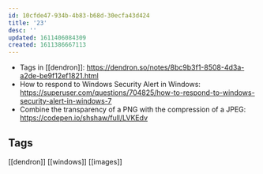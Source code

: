 ```yaml
---
id: 10cfde47-934b-4b83-b68d-30ecfa43d424
title: '23'
desc: ''
updated: 1611406084309
created: 1611386667113
---
```


- Tags in [[dendron]]:
  https://dendron.so/notes/8bc9b3f1-8508-4d3a-a2de-be9f12ef1821.html
- How to respond to Windows Security Alert in Windows:
  https://superuser.com/questions/704825/how-to-respond-to-windows-security-alert-in-windows-7
- Combine the transparency of a PNG with the compression of a JPEG:
  https://codepen.io/shshaw/full/LVKEdv

## Tags

[[dendron]] [[windows]] [[images]]
